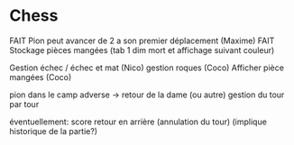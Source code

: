 # Chess

FAIT Pion peut avancer de 2 a son premier déplacement (Maxime)
FAIT Stockage pièces mangées (tab 1 dim mort et affichage suivant couleur)

Gestion échec / échec et mat (Nico)
gestion roques (Coco)
Afficher pièce mangées (Coco)

pion dans le camp adverse -> retour de la dame (ou autre)
gestion du tour par tour



éventuellement:
score
retour en arrière (annulation du tour) (implique historique de la partie?)
